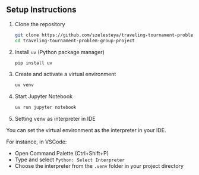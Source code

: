 ## Setup Instructions

1. Clone the repository

    ```sh
    git clone https://github.com/szelesteya/traveling-tournament-problem-group-project
    cd traveling-tournament-problem-group-project
    ```

2. Install `uv` (Python package manager)

    ```sh
    pip install uv
    ```

3. Create and activate a virtual environment

    ```sh
    uv venv
    ```

4. Start Jupyter Notebook

    ```sh
    uv run jupyter notebook
    ```

5. Setting venv as interpreter in IDE

You can set the virtual environment as the interpreter in your IDE.

For instance, in VSCode:
- Open Command Palette (Ctrl+Shift+P)
- Type and select `Python: Select Interpreter`
- Choose the interpreter from the `.venv` folder in your project directory